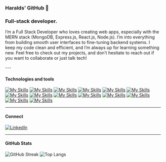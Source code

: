 ### Haralds' GitHub 👋
<h3>Full-stack developer.</h3>
<p>I’m a Full Stack Developer who loves creating web apps, especially with the MERN stack (MongoDB, Express.js, React.js, Node.js). I’m into everything from building smooth user interfaces to fine-tuning backend systems. I keep my code clean and efficient, and I’m always up for learning something new. Feel free to check out my projects, and don’t hesitate to reach out if you want to collaborate or just talk tech!</p>
---

<h4>Technologies and tools</h4>

[![My Skills](https://img.shields.io/badge/-React-61DAFB?style=flat&logo=react&logoColor=white)](https://reactjs.org/)
[![My Skills](https://img.shields.io/badge/-Vue-4FC08D?style=flat&logo=vue.js&logoColor=white)](https://vuejs.org/)
[![My Skills](https://img.shields.io/badge/-Redux-764ABC?style=flat&logo=redux&logoColor=white)](https://redux.js.org/)
[![My Skills](https://img.shields.io/badge/-JavaScript-F7DF1E?style=flat&logo=javascript&logoColor=black)](https://developer.mozilla.org/en-US/docs/Web/JavaScript)
[![My Skills](https://img.shields.io/badge/-TypeScript-007ACC?style=flat&logo=typescript&logoColor=white)](https://www.typescriptlang.org/)
[![My Skills](https://img.shields.io/badge/-HTML5-E34F26?style=flat&logo=html5&logoColor=white)](https://developer.mozilla.org/en-US/docs/Web/HTML)
[![My Skills](https://img.shields.io/badge/-SCSS-CC6699?style=flat&logo=sass&logoColor=white)](https://sass-lang.com/)
[![My Skills](https://img.shields.io/badge/-Figma-F24E1E?style=flat&logo=figma&logoColor=white)](https://www.figma.com/)
[![My Skills](https://img.shields.io/badge/-Bootstrap-7952B3?style=flat&logo=bootstrap&logoColor=white)](https://getbootstrap.com/)
[![My Skills](https://img.shields.io/badge/-Node.js-339933?style=flat&logo=node.js&logoColor=white)](https://nodejs.org/)
[![My Skills](https://img.shields.io/badge/-Express-000000?style=flat&logo=express&logoColor=white)](https://expressjs.com/)
[![My Skills](https://img.shields.io/badge/-MongoDB-47A248?style=flat&logo=mongodb&logoColor=white)](https://www.mongodb.com/)
[![My Skills](https://img.shields.io/badge/-Docker-2496ED?style=flat&logo=docker&logoColor=white)](https://www.docker.com/)
[![My Skills](https://img.shields.io/badge/-React%20Native-61DAFB?style=flat&logo=react&logoColor=white)](https://reactnative.dev/)

---

<h4>Connect</h4>

[![LinkedIn](https://img.shields.io/badge/-LinkedIn-0077B5?style=flat&logo=linkedin&logoColor=white)](https://www.linkedin.com/in/htreilons/)

---

<h4>GitHub Stats</h4>

![GitHub Streak](https://streak-stats.demolab.com?user=GARISoo&theme=radical&hide_border=true&date_format=M%20j%5B%2C%20Y%5D)
![Top Langs](https://github-readme-stats.vercel.app/api/top-langs/?username=GARISoo&layout=compact&theme=radical)
